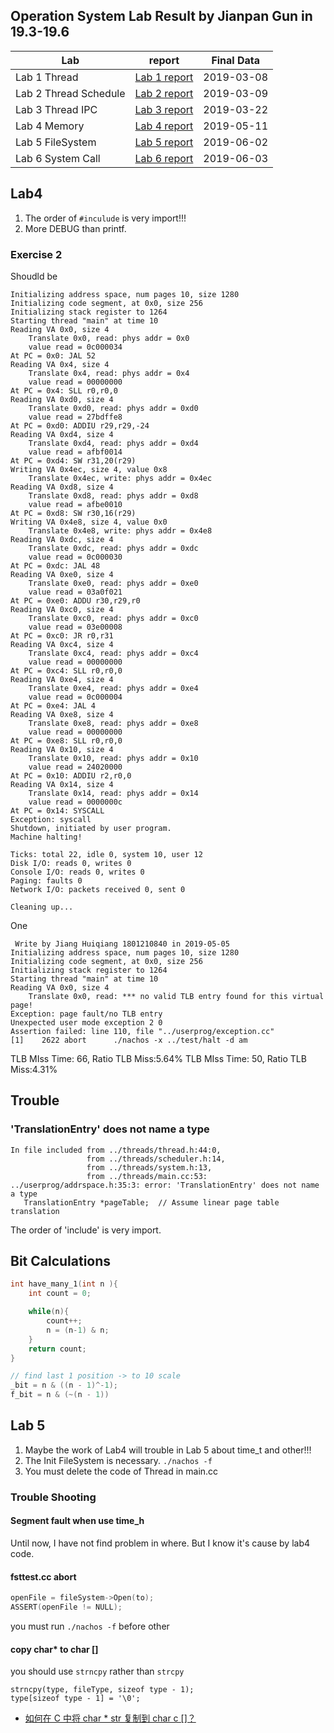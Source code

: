 ## Operation System Lab Result by Jianpan Gun in 19.3-19.6

| Lab                   | report                                                                         | Final Data |
| --------------------- | ------------------------------------------------------------------------------ | ---------- |
| Lab 1 Thread          | [Lab 1 report](https://github.com/iofu728/nachos/blob/develop/report/lab1.pdf) | 2019-03-08 |
| Lab 2 Thread Schedule | [Lab 2 report](https://github.com/iofu728/nachos/blob/develop/report/lab2.pdf) | 2019-03-09 |
| Lab 3 Thread IPC      | [Lab 3 report](https://github.com/iofu728/nachos/blob/develop/report/lab3.pdf) | 2019-03-22 |
| Lab 4 Memory          | [Lab 4 report](https://github.com/iofu728/nachos/blob/develop/report/lab4.pdf) | 2019-05-11 |
| Lab 5 FileSystem      | [Lab 5 report](https://github.com/iofu728/nachos/blob/develop/report/lab5.pdf) | 2019-06-02 |
| Lab 6 System Call     | [Lab 6 report](https://github.com/iofu728/nachos/blob/develop/report/lab6.pdf) | 2019-06-03 |

## Lab4

1. The order of `#inculude` is very import!!!
2. More DEBUG than printf.

### Exercise 2

Shoudld be

```plaintext
Initializing address space, num pages 10, size 1280
Initializing code segment, at 0x0, size 256
Initializing stack register to 1264
Starting thread "main" at time 10
Reading VA 0x0, size 4
	Translate 0x0, read: phys addr = 0x0
	value read = 0c000034
At PC = 0x0: JAL 52
Reading VA 0x4, size 4
	Translate 0x4, read: phys addr = 0x4
	value read = 00000000
At PC = 0x4: SLL r0,r0,0
Reading VA 0xd0, size 4
	Translate 0xd0, read: phys addr = 0xd0
	value read = 27bdffe8
At PC = 0xd0: ADDIU r29,r29,-24
Reading VA 0xd4, size 4
	Translate 0xd4, read: phys addr = 0xd4
	value read = afbf0014
At PC = 0xd4: SW r31,20(r29)
Writing VA 0x4ec, size 4, value 0x8
	Translate 0x4ec, write: phys addr = 0x4ec
Reading VA 0xd8, size 4
	Translate 0xd8, read: phys addr = 0xd8
	value read = afbe0010
At PC = 0xd8: SW r30,16(r29)
Writing VA 0x4e8, size 4, value 0x0
	Translate 0x4e8, write: phys addr = 0x4e8
Reading VA 0xdc, size 4
	Translate 0xdc, read: phys addr = 0xdc
	value read = 0c000030
At PC = 0xdc: JAL 48
Reading VA 0xe0, size 4
	Translate 0xe0, read: phys addr = 0xe0
	value read = 03a0f021
At PC = 0xe0: ADDU r30,r29,r0
Reading VA 0xc0, size 4
	Translate 0xc0, read: phys addr = 0xc0
	value read = 03e00008
At PC = 0xc0: JR r0,r31
Reading VA 0xc4, size 4
	Translate 0xc4, read: phys addr = 0xc4
	value read = 00000000
At PC = 0xc4: SLL r0,r0,0
Reading VA 0xe4, size 4
	Translate 0xe4, read: phys addr = 0xe4
	value read = 0c000004
At PC = 0xe4: JAL 4
Reading VA 0xe8, size 4
	Translate 0xe8, read: phys addr = 0xe8
	value read = 00000000
At PC = 0xe8: SLL r0,r0,0
Reading VA 0x10, size 4
	Translate 0x10, read: phys addr = 0x10
	value read = 24020000
At PC = 0x10: ADDIU r2,r0,0
Reading VA 0x14, size 4
	Translate 0x14, read: phys addr = 0x14
	value read = 0000000c
At PC = 0x14: SYSCALL
Exception: syscall
Shutdown, initiated by user program.
Machine halting!

Ticks: total 22, idle 0, system 10, user 12
Disk I/O: reads 0, writes 0
Console I/O: reads 0, writes 0
Paging: faults 0
Network I/O: packets received 0, sent 0

Cleaning up...
```

One

```
 Write by Jiang Huiqiang 1801210840 in 2019-05-05
Initializing address space, num pages 10, size 1280
Initializing code segment, at 0x0, size 256
Initializing stack register to 1264
Starting thread "main" at time 10
Reading VA 0x0, size 4
	Translate 0x0, read: *** no valid TLB entry found for this virtual page!
Exception: page fault/no TLB entry
Unexpected user mode exception 2 0
Assertion failed: line 110, file "../userprog/exception.cc"
[1]    2622 abort      ./nachos -x ../test/halt -d am
```

TLB MIss Time: 66, Ratio TLB Miss:5.64%
TLB MIss Time: 50, Ratio TLB Miss:4.31%

## Trouble

### 'TranslationEntry' does not name a type

```
In file included from ../threads/thread.h:44:0,
                 from ../threads/scheduler.h:14,
                 from ../threads/system.h:13,
                 from ../threads/main.cc:53:
../userprog/addrspace.h:35:3: error: 'TranslationEntry' does not name a type
   TranslationEntry *pageTable;  // Assume linear page table translation
```

The order of 'include' is very import.

## Bit Calculations

```cpp
int have_many_1(int n ){
	int count = 0;

	while(n){
		count++;
		n = (n-1) & n;
	}
	return count;
}

// find last 1 position -> to 10 scale
_bit = n & ((n - 1)^-1);
f_bit = n & (~(n - 1))
```

## Lab 5

1. Maybe the work of Lab4 will trouble in Lab 5 about time_t and other!!!
2. The Init FileSystem is necessary. `./nachos -f`
3. You must delete the code of Thread in main.cc

### Trouble Shooting

#### Segment fault when use time_h

Until now, I have not find problem in where. But I know it's cause by lab4 code.

#### fsttest.cc abort

```cpp
openFile = fileSystem->Open(to);
ASSERT(openFile != NULL);
```

you must run `./nachos -f` before other

#### copy char\* to char []

you should use `strncpy` rather than `strcpy`

```
strncpy(type, fileType, sizeof type - 1);
type[sizeof type - 1] = '\0';
```

- [如何在 C 中将 char \* str 复制到 char c []？](https://codeday.me/bug/20180921/256704.html)
